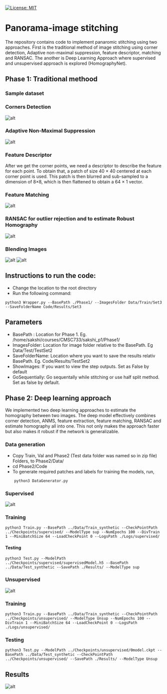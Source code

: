 [![License: MIT](https://img.shields.io/badge/License-MIT-yellow.svg)](https://opensource.org/licenses/MIT)

# Panorama-image stitching
The repository contains code to implement panaromic stitching using two approaches. First is the traditional method of image stitching using corner detection, Adaptive non-maximal suppression, feature descriptor, matching and RANSAC. The another is Deep Learning Approach where supervised and unsupervised approach is explored (HomographyNet).

## Phase 1: Traditional methood
### Sample dataset
### Corners Detection
![alt](https://github.com/sakshikakde/AutoPano/blob/main/images/fp.png)
### Adaptive Non-Maximal Suppression
![alt](https://github.com/sakshikakde/AutoPano/blob/main/images/anms.png)
### Feature Descriptor
After we get the corner points, we need a descriptor to
describe the feature for each point. To obtain that, a patch of
size 40 × 40 centered at each corner point is used. This patch
is then blurred and sub-sampled to a dimension of 8×8, which
is then flattened to obtain a 64 × 1 vector.
### Feature Matching
![alt](https://github.com/sakshikakde/AutoPano/blob/main/images/fm.png)
### RANSAC for outlier rejection and to estimate Robust Homography
![alt](https://github.com/sakshikakde/AutoPano/blob/main/images/ransac.png)
### Blending Images
![alt](https://github.com/sakshikakde/AutoPano/blob/main/Phase1/Results/Set1/pano01.png)
![alt](https://github.com/sakshikakde/AutoPano/blob/main/Phase1/Results/Set1/pano1001.png)

## Instructions to run the code:
- Change the location to the root directory      
- Run the following command:
```
python3 Wrapper.py --BasePath ./Phase1/ --ImagesFolder Data/Train/Set3 --SaveFolderName Code/Results/Set3 
```

## Parameters 
- BasePath : Location for Phase 1. Eg. /home/sakshi/courses/CMSC733/sakshi_p1/Phase1/
- ImagesFolder: Location for image folder relative to the BasePath. Eg Data/Test/TestSet2
- SaveFolderName: Location where you want to save the results relativ BasePath. Eg. Code/Results/TestSet2
- ShowImages: If you want to view the step outputs. Set as False by default
- GoSequentially: Go sequentally while stitching or use half split method. Set as false by default.

## Phase 2: Deep learning approach
We implemented two deep learning approaches to estimate the homography between two images. The deep model effectively combines corner detection, ANMS, feature extraction, feature matching, RANSAC and estimate homography all into one. This not only makes the approach faster but also makes it robust if the network is generalizable.

### Data generation
- Copy Train, Val and Phase2 (Test data folder was named so in zip file) Folders, to Phase2/Data/
- cd Phase2/Code
- To generate required patches and labels for training the models, run,
```
    python3 DataGenerator.py
```
### Supervised
![alt](https://github.com/sakshikakde/AutoPano/blob/main/images/sup.png)
### Training
```
python3 Train.py --BasePath ../Data/Train_synthetic --CheckPointPath ../Checkpoints/supervised/ --ModelType sup --NumEpochs 100 --DivTrain 1 --MiniBatchSize 64 --LoadCheckPoint 0 --LogsPath ./Logs/supervised/
```

#### Testing
```
python3 Test.py --ModelPath ../Checkpoints/supervised/supervisedModel.h5 --BasePath ../Data/Test_synthetic --SavePath ./Results/ --ModelType sup 
```

### Unsupervised
![alt](https://github.com/sakshikakde/AutoPano/blob/main/images/unsup.png)
### Training
```
python3 Train.py --BasePath ../Data/Train_synthetic --CheckPointPath ../Checkpoints/unsupervised/ --ModelType Unsup --NumEpochs 100 --DivTrain 1 --MiniBatchSize 64 --LoadCheckPoint 0 --LogsPath ./Logs/unsupervised/
```
### Testing
```
python3 Test.py --ModelPath ../Checkpoints/unsupervised/0model.ckpt --BasePath ../Data/Test_synthetic --CheckPointPath ../Checkpoints/unsupervised/ --SavePath ./Results/ --ModelType Unsup
```

## Results
![alt](https://github.com/sakshikakde/AutoPano/blob/main/images/dl_results.png)

